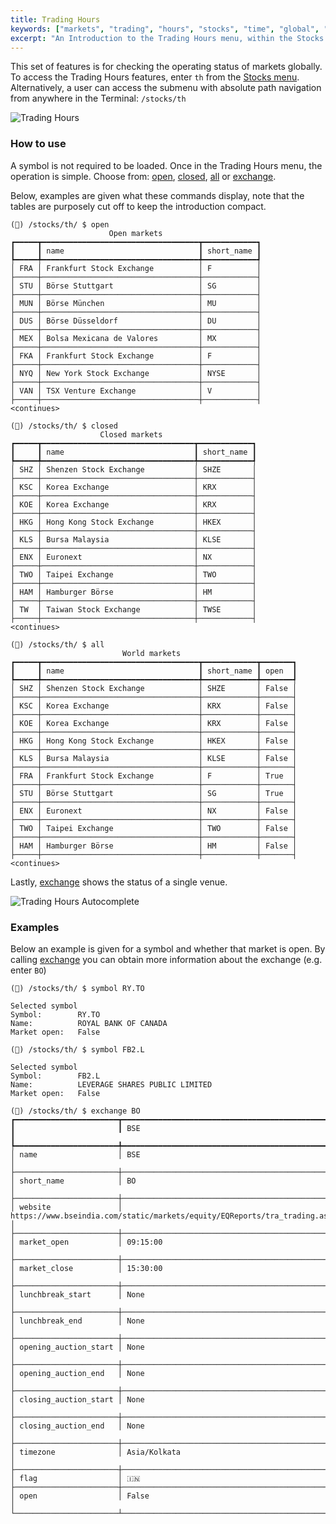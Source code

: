```yaml
---
title: Trading Hours
keywords: ["markets", "trading", "hours", "stocks", "time", "global", "world", "location", "open", "close", "exchange"]
excerpt: "An Introduction to the Trading Hours menu, within the Stocks menu. This set of features displays the status of international markets."
---
```

This set of features is for checking the operating status of markets globally. To access the Trading Hours features, enter `th` from the <a href="/terminal/guides/intros/stocks/" target="_blank" rel="noreferrer noopener">Stocks menu</a>. Alternatively, a user can access the submenu with absolute path navigation from anywhere in the Terminal: `/stocks/th`

<img alt="Trading Hours" src="https://user-images.githubusercontent.com/46355364/170244188-17ffac5f-3345-4c40-be44-fb5128ad9612.png"></img>

### How to use

A symbol is not required to be loaded. Once in the Trading Hours menu, the operation is simple. Choose from: <a href="/terminal/reference/stocks/th/open" target="_blank" rel="noreferrer noopener">open</a>, <a href="/terminal/reference/stocks/th/closed" target="_blank" rel="noreferrer noopener">closed</a>, <a href="/terminal/reference/stocks/th/all" target="_blank" rel="noreferrer noopener">all</a> or <a href="/terminal/reference/stocks/th/exchange" target="_blank" rel="noreferrer noopener">exchange</a>.

Below, examples are given what these commands display, note that the tables are purposely cut off to keep the introduction compact.

````
(🦋) /stocks/th/ $ open
                      Open markets
┏━━━━━┳━━━━━━━━━━━━━━━━━━━━━━━━━━━━━━━━━━━┳━━━━━━━━━━━━┓
┃     ┃ name                              ┃ short_name ┃
┡━━━━━╇━━━━━━━━━━━━━━━━━━━━━━━━━━━━━━━━━━━╇━━━━━━━━━━━━┩
│ FRA │ Frankfurt Stock Exchange          │ F          │
├─────┼───────────────────────────────────┼────────────┤
│ STU │ Börse Stuttgart                   │ SG         │
├─────┼───────────────────────────────────┼────────────┤
│ MUN │ Börse München                     │ MU         │
├─────┼───────────────────────────────────┼────────────┤
│ DUS │ Börse Düsseldorf                  │ DU         │
├─────┼───────────────────────────────────┼────────────┤
│ MEX │ Bolsa Mexicana de Valores         │ MX         │
├─────┼───────────────────────────────────┼────────────┤
│ FKA │ Frankfurt Stock Exchange          │ F          │
├─────┼───────────────────────────────────┼────────────┤
│ NYQ │ New York Stock Exchange           │ NYSE       │
├─────┼───────────────────────────────────┼────────────┤
│ VAN │ TSX Venture Exchange              │ V          │
├─────┼───────────────────────────────────┼────────────┤
<continues>

(🦋) /stocks/th/ $ closed
                    Closed markets
┏━━━━━┳━━━━━━━━━━━━━━━━━━━━━━━━━━━━━━━━━━┳━━━━━━━━━━━━┓
┃     ┃ name                             ┃ short_name ┃
┡━━━━━╇━━━━━━━━━━━━━━━━━━━━━━━━━━━━━━━━━━╇━━━━━━━━━━━━┩
│ SHZ │ Shenzen Stock Exchange           │ SHZE       │
├─────┼──────────────────────────────────┼────────────┤
│ KSC │ Korea Exchange                   │ KRX        │
├─────┼──────────────────────────────────┼────────────┤
│ KOE │ Korea Exchange                   │ KRX        │
├─────┼──────────────────────────────────┼────────────┤
│ HKG │ Hong Kong Stock Exchange         │ HKEX       │
├─────┼──────────────────────────────────┼────────────┤
│ KLS │ Bursa Malaysia                   │ KLSE       │
├─────┼──────────────────────────────────┼────────────┤
│ ENX │ Euronext                         │ NX         │
├─────┼──────────────────────────────────┼────────────┤
│ TWO │ Taipei Exchange                  │ TWO        │
├─────┼──────────────────────────────────┼────────────┤
│ HAM │ Hamburger Börse                  │ HM         │
├─────┼──────────────────────────────────┼────────────┤
│ TW  │ Taiwan Stock Exchange            │ TWSE       │
├─────┼──────────────────────────────────┼────────────┤
<continues>

(🦋) /stocks/th/ $ all
                         World markets
┏━━━━━┳━━━━━━━━━━━━━━━━━━━━━━━━━━━━━━━━━━━┳━━━━━━━━━━━━┳━━━━━━━┓
┃     ┃ name                              ┃ short_name ┃ open  ┃
┡━━━━━╇━━━━━━━━━━━━━━━━━━━━━━━━━━━━━━━━━━━╇━━━━━━━━━━━━╇━━━━━━━┩
│ SHZ │ Shenzen Stock Exchange            │ SHZE       │ False │
├─────┼───────────────────────────────────┼────────────┼───────┤
│ KSC │ Korea Exchange                    │ KRX        │ False │
├─────┼───────────────────────────────────┼────────────┼───────┤
│ KOE │ Korea Exchange                    │ KRX        │ False │
├─────┼───────────────────────────────────┼────────────┼───────┤
│ HKG │ Hong Kong Stock Exchange          │ HKEX       │ False │
├─────┼───────────────────────────────────┼────────────┼───────┤
│ KLS │ Bursa Malaysia                    │ KLSE       │ False │
├─────┼───────────────────────────────────┼────────────┼───────┤
│ FRA │ Frankfurt Stock Exchange          │ F          │ True  │
├─────┼───────────────────────────────────┼────────────┼───────┤
│ STU │ Börse Stuttgart                   │ SG         │ True  │
├─────┼───────────────────────────────────┼────────────┼───────┤
│ ENX │ Euronext                          │ NX         │ False │
├─────┼───────────────────────────────────┼────────────┼───────┤
│ TWO │ Taipei Exchange                   │ TWO        │ False │
├─────┼───────────────────────────────────┼────────────┼───────┤
│ HAM │ Hamburger Börse                   │ HM         │ False │
├─────┼───────────────────────────────────┼────────────┼───────┤
<continues>
````
Lastly, <a href="/terminal/reference/stocks/th/exchange" target="_blank" rel="noreferrer noopener">exchange</a> shows the status of a single venue.

<img alt="Trading Hours Autocomplete" src="https://user-images.githubusercontent.com/46355364/170244354-f5ab043d-0290-46ec-ba86-87cc2dc0e47a.png"></img>

### Examples
Below an example is given for a symbol and whether that market is open. By calling <a href="/terminal/reference/stocks/th/exchange" target="_blank" rel="noreferrer noopener">exchange</a> you can obtain more information about the exchange (e.g. enter `BO`)
````
(🦋) /stocks/th/ $ symbol RY.TO

Selected symbol
Symbol:        RY.TO
Name:          ROYAL BANK OF CANADA
Market open:   False

(🦋) /stocks/th/ $ symbol FB2.L

Selected symbol
Symbol:        FB2.L
Name:          LEVERAGE SHARES PUBLIC LIMITED
Market open:   False

(🦋) /stocks/th/ $ exchange BO
┏━━━━━━━━━━━━━━━━━━━━━━━┳━━━━━━━━━━━━━━━━━━━━━━━━━━━━━━━━━━━━━━━━━━━━━━━━━━━━━━━━━━━━━━━━━━━━━━━━━━━┓
┃                       ┃ BSE                                                                       ┃
┡━━━━━━━━━━━━━━━━━━━━━━━╇━━━━━━━━━━━━━━━━━━━━━━━━━━━━━━━━━━━━━━━━━━━━━━━━━━━━━━━━━━━━━━━━━━━━━━━━━━━┩
│ name                  │ BSE                                                                       │
├───────────────────────┼───────────────────────────────────────────────────────────────────────────┤
│ short_name            │ BO                                                                        │
├───────────────────────┼───────────────────────────────────────────────────────────────────────────┤
│ website               │ https://www.bseindia.com/static/markets/equity/EQReports/tra_trading.aspx │
├───────────────────────┼───────────────────────────────────────────────────────────────────────────┤
│ market_open           │ 09:15:00                                                                  │
├───────────────────────┼───────────────────────────────────────────────────────────────────────────┤
│ market_close          │ 15:30:00                                                                  │
├───────────────────────┼───────────────────────────────────────────────────────────────────────────┤
│ lunchbreak_start      │ None                                                                      │
├───────────────────────┼───────────────────────────────────────────────────────────────────────────┤
│ lunchbreak_end        │ None                                                                      │
├───────────────────────┼───────────────────────────────────────────────────────────────────────────┤
│ opening_auction_start │ None                                                                      │
├───────────────────────┼───────────────────────────────────────────────────────────────────────────┤
│ opening_auction_end   │ None                                                                      │
├───────────────────────┼───────────────────────────────────────────────────────────────────────────┤
│ closing_auction_start │ None                                                                      │
├───────────────────────┼───────────────────────────────────────────────────────────────────────────┤
│ closing_auction_end   │ None                                                                      │
├───────────────────────┼───────────────────────────────────────────────────────────────────────────┤
│ timezone              │ Asia/Kolkata                                                              │
├───────────────────────┼───────────────────────────────────────────────────────────────────────────┤
│ flag                  │ 🇮🇳
├───────────────────────┼───────────────────────────────────────────────────────────────────────────┤
│ open                  │ False                                                                     │
└───────────────────────┴───────────────────────────────────────────────────────────────────────────┘
````

